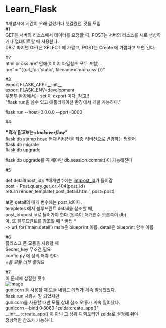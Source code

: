 # Learn_Flask
#개발시에 시간이 오래 걸렸거나 헷갈렸던 것들 모임  
#1  
GET은 서버의 리소스에서 데이터를 요청할 때, POST는 서버의 리소스를 새로 생성하거나 업데이트할 때 사용한다.  
DB로 따지면 GET은 SELECT 에 가깝고, POST는 Create 에 가깝다고 보면 된다.

#2  
html or css href 안에(이미지 파일참조 모두 포함)  
href = "{{url_for('static', filename='main.css')}}"

#3  
export FLASK_APP=\_\_init\_\_  
export FLASK_ENV=development  
우분투 환경에서는 set 이 export 이다. 참고!!  
"flask run을 쓸수 있고 애플리케이션 환경에서 개발 가능하다."  
  
flask run --host=0.0.0.0 --port=8000

#4  

__*"역시 믿고보는 stackoverflow"*__  
flask db stamp head 현재 리비전을 최종 리비전으로 변경하는 명령어  
flask db migrate  
flask db upgrade  
  
flask db upgrade를 꼭 해야만 db.session.commit()이 가능해진다  
  
  
#5

def detail(post_id): #매개변수에는 <int:post_id>가 들어감  
	post = Post.query.get_or_404(post_id)  
	return render_template('post_detail.html', post=post)  
  
보면 detail의 매개 변수에는 post_id이다.  
templetes 에서 블루프린트 detail을 참조할 때,  
post_id=post.id로 들어가야 한다 (왼쪽이 매개변수 오른쪽이 db)  
아, 또 블루프린트를 참조할 때 * 꿀팁 *  
-> url_for('main.detail') main은 blueprint 이름, detail은 blueprint 함수 이름

#6  
플라스크 폼 모듈을 사용할 때  
Secret_key 무조건 필요    
config.py 에 정의 해야 한다.  
_+폼 모듈 너무 좋아요_

#7  
이 문제에 삽질한 횟수  
![image](https://user-images.githubusercontent.com/45661217/134806966-9ee02c84-74f4-4b6d-aed4-46daea631f67.png)  
gunicorn 을 사용할 때 모듈 네임드 에러가 계속 발생했었다.  
flask run 사용시 잘 되었지만  
gunicorn을 사용할 때만 모듈 상대 참조 오류가 계속 일어났다.    
gunicorn --bind 0:8080 "zelda:create_app()"  
\_\_init\_\_ :create_app() 이 아닌 그 상위 디렉토리인 zelda로 설정해 줘야  
정상적인 참조가 가능하다.  

